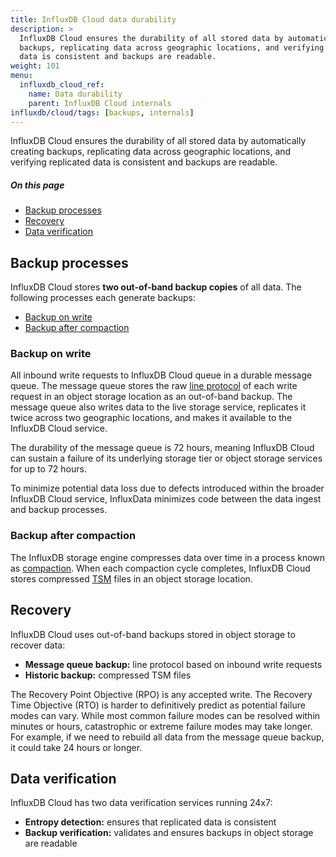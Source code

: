 ```yaml
---
title: InfluxDB Cloud data durability
description: >
  InfluxDB Cloud ensures the durability of all stored data by automatically creating
  backups, replicating data across geographic locations, and verifying replicated
  data is consistent and backups are readable.
weight: 101
menu:
  influxdb_cloud_ref:
    name: Data durability
    parent: InfluxDB Cloud internals
influxdb/cloud/tags: [backups, internals]
---
```


InfluxDB Cloud ensures the durability of all stored data by automatically creating
backups, replicating data across geographic locations, and verifying replicated
data is consistent and backups are readable.

##### On this page

- [Backup processes](#backup-processes)
- [Recovery](#recovery)
- [Data verification](#data-verification)

## Backup processes
InfluxDB Cloud stores **two out-of-band backup copies** of all data.
The following processes each generate backups:

- [Backup on write](#backup-on-write)
- [Backup after compaction](#backup-after-compaction)

### Backup on write
All inbound write requests to InfluxDB Cloud queue in a durable message queue.
The message queue stores the raw [line protocol](/influxdb/cloud/reference/glossary/#line-protocol)
of each write request in an object storage location as an out-of-band backup.
The message queue also writes data to the live storage service, replicates it twice
across two geographic locations, and makes it available to the InfluxDB Cloud service.

The durability of the message queue is 72 hours, meaning InfluxDB Cloud can sustain
a failure of its underlying storage tier or object storage services for up to 72 hours.

To minimize potential data loss due to defects introduced within the broader InfluxDB Cloud service,
InfluxData minimizes code between the data ingest and backup processes.

### Backup after compaction
The InfluxDB storage engine compresses data over time in a process known as
[compaction](/influxdb/cloud/reference/glossary/#compaction).
When each compaction cycle completes, InfluxDB Cloud stores compressed
[TSM](/influxdb/cloud/reference/glossary/#tsm-time-structured-merge-tree) files
in an object storage location.

## Recovery
InfluxDB Cloud uses out-of-band backups stored in object storage to recover data:

- **Message queue backup:** line protocol based on inbound write requests
- **Historic backup:** compressed TSM files

The Recovery Point Objective (RPO) is any accepted write.
The Recovery Time Objective (RTO) is harder to definitively predict as potential failure modes can vary.
While most common failure modes can be resolved within minutes or hours,
catastrophic or extreme failure modes may take longer.
For example, if we need to rebuild all data from the message queue backup,
it could take 24 hours or longer.

## Data verification
InfluxDB Cloud has two data verification services running 24x7:

- **Entropy detection:** ensures that replicated data is consistent
- **Backup verification:** validates and ensures backups in object storage are readable
